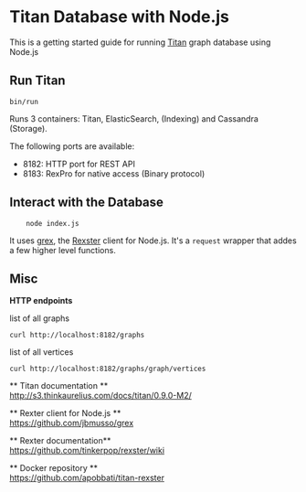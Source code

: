 # Titan Database with Node.js

This is a getting started guide for running [Titan](http://thinkaurelius.github.io/titan) graph database using Node.js

## Run Titan

    bin/run
    
   Runs 3 containers: Titan, ElasticSearch, (Indexing) and Cassandra (Storage). 

The following ports are available:

* 8182: HTTP port for REST API
* 8183: RexPro for native access (Binary protocol)

## Interact with the Database

		node index.js

It uses [grex](https://github.com/jbmusso/grex), the [Rexster](https://github.com/tinkerpop/rexster/wiki) client for Node.js. It's a `request` wrapper that addes a few higher level functions.

## Misc

**HTTP endpoints**

list of all graphs

    curl http://localhost:8182/graphs

list of all vertices

    curl http://localhost:8182/graphs/graph/vertices

** Titan documentation **  
http://s3.thinkaurelius.com/docs/titan/0.9.0-M2/

** Rexter client for Node.js **  
https://github.com/jbmusso/grex

** Rexter documentation**  
https://github.com/tinkerpop/rexster/wiki

** Docker repository **  
https://github.com/apobbati/titan-rexster